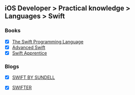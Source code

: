 ## iOS Developer > Practical knowledge > Languages > Swift

### Books
- [x] [The Swift Programming Language](https://geo.itunes.apple.com/us/book/the-swift-programming-language-swift-4-1/id881256329?mt=11)
- [x] [Advanced Swift](https://www.objc.io/books/advanced-swift/)
- [x] [Swift Apprentice](https://store.raywenderlich.com/products/swift-apprentice?_ga=2.74566868.712179774.1519384552-896491817.1510924963)

### Blogs
- [x] [SWIFT BY SUNDELL](https://www.swiftbysundell.com/)
- [x] [SWIFTER](http://en.swifter.tips)


